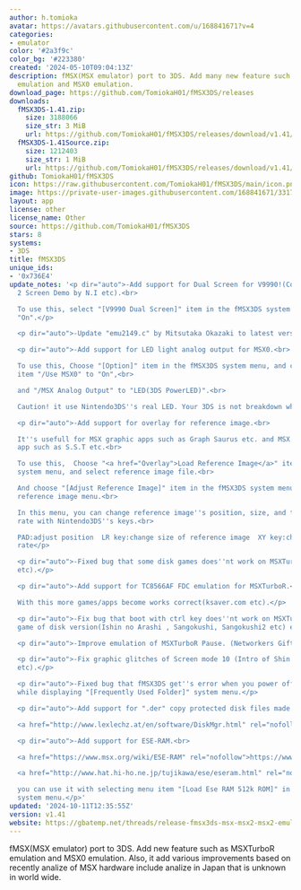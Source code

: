 ```yaml
---
author: h.tomioka
avatar: https://avatars.githubusercontent.com/u/168841671?v=4
categories:
- emulator
color: '#2a3f9c'
color_bg: '#223380'
created: '2024-05-10T09:04:13Z'
description: fMSX(MSX emulator) port to 3DS. Add many new feature such as MSXTurboR
  emulation and MSX0 emulation.
download_page: https://github.com/TomiokaH01/fMSX3DS/releases
downloads:
  fMSX3DS-1.41.zip:
    size: 3188066
    size_str: 3 MiB
    url: https://github.com/TomiokaH01/fMSX3DS/releases/download/v1.41/fMSX3DS-1.41.zip
  fMSX3DS-1.41Source.zip:
    size: 1212403
    size_str: 1 MiB
    url: https://github.com/TomiokaH01/fMSX3DS/releases/download/v1.41/fMSX3DS-1.41Source.zip
github: TomiokaH01/fMSX3DS
icon: https://raw.githubusercontent.com/TomiokaH01/fMSX3DS/main/icon.png
image: https://private-user-images.githubusercontent.com/168841671/331778903-f7ffcd0d-c1e9-4db4-a4ee-03b29ebc79b5.png?jwt=eyJhbGciOiJIUzI1NiIsInR5cCI6IkpXVCJ9.eyJpc3MiOiJnaXRodWIuY29tIiwiYXVkIjoicmF3LmdpdGh1YnVzZXJjb250ZW50LmNvbSIsImtleSI6ImtleTUiLCJleHAiOjE3MjM0MTcyNDAsIm5iZiI6MTcyMzQxNjk0MCwicGF0aCI6Ii8xNjg4NDE2NzEvMzMxNzc4OTAzLWY3ZmZjZDBkLWMxZTktNGRiNC1hNGVlLTAzYjI5ZWJjNzliNS5wbmc_WC1BbXotQWxnb3JpdGhtPUFXUzQtSE1BQy1TSEEyNTYmWC1BbXotQ3JlZGVudGlhbD1BS0lBVkNPRFlMU0E1M1BRSzRaQSUyRjIwMjQwODExJTJGdXMtZWFzdC0xJTJGczMlMkZhd3M0X3JlcXVlc3QmWC1BbXotRGF0ZT0yMDI0MDgxMVQyMjU1NDBaJlgtQW16LUV4cGlyZXM9MzAwJlgtQW16LVNpZ25hdHVyZT03ZjA3MjE1NGNhZTM1NmNjODQyOWI0NTU3ZGZmZjM4YzdiNzQyYzVlYTFjYjYwYzJjMzllZmIxZjIwZDlmN2M0JlgtQW16LVNpZ25lZEhlYWRlcnM9aG9zdCZhY3Rvcl9pZD0wJmtleV9pZD0wJnJlcG9faWQ9MCJ9.hTvWFkt8-Lo3mxlhW7mNxgO6H6uXSIf_B7dfbUojzEc
layout: app
license: other
license_name: Other
source: https://github.com/TomiokaH01/fMSX3DS
stars: 8
systems:
- 3DS
title: fMSX3DS
unique_ids:
- '0x736E4'
update_notes: '<p dir="auto">-Add support for Dual Screen for V9990!(Codename INTRUDER,
  2 Screen Demo by N.I etc).<br>

  To use this, select "[V9990 Dual Screen]" item in the fMSX3DS system menu, and select
  "On".</p>

  <p dir="auto">-Update "emu2149.c" by Mitsutaka Okazaki to latest version(v1.42).</p>

  <p dir="auto">-Add support for LED light analog output for MSX0.<br>

  To use this, Choose "[Option]" item in the fMSX3DS system menu, and change option
  item "/Use MSX0" to "On",<br>

  and "/MSX Analog Output" to "LED(3DS PowerLED)".<br>

  Caution! it use Nintendo3DS''s real LED. Your 3DS is not breakdown while LED blinking.</p>

  <p dir="auto">-Add support for overlay for reference image.<br>

  It''s usefull for MSX graphic apps such as Graph Saurus etc. and MSX sprite editor
  app such as S.S.T etc.<br>

  To use this,  Choose "<a href="Overlay">Load Reference Image</a>" item in the fMSX3DS
  system menu, and select reference image file.<br>

  And choose "[Adjust Reference Image]" item in the fMSX3DS system menu to enter adjust
  reference image menu.<br>

  In this menu, you can change reference image''s position, size, and transparent
  rate with Nintendo3DS''s keys.<br>

  PAD:adjust position  LR key:change size of reference image  XY key:change transparent
  rate</p>

  <p dir="auto">-Fixed bug that some disk games does''nt work on MSXTurboR(Breaker(JAST)
  etc).</p>

  <p dir="auto">-Add support for TC8566AF FDC emulation for MSXTurboR.<br>

  With this more games/apps become works correct(ksaver.com etc).</p>

  <p dir="auto">-Fix bug that boot with ctrl key does''nt work on MSXTurboR(Many KOEI
  game of disk version(Ishin no Arashi , Sangokushi, Sangokushi2 etc) etc).</p>

  <p dir="auto">-Improve emulation of MSXTurboR Pause. (Networkers Gift Disk etc).</p>

  <p dir="auto">-Fix graphic glitches of Screen mode 10 (Intro of Shin kugyoku den
  etc).</p>

  <p dir="auto">-Fixed bug that fMSX3DS get''s error when you power off Nintendo 3DS
  while displaying "[Frequently Used Folder]" system menu.</p>

  <p dir="auto">-Add support for ".der" copy protected disk files made by Disk-Manager.<br>

  <a href="http://www.lexlechz.at/en/software/DiskMgr.html" rel="nofollow">http://www.lexlechz.at/en/software/DiskMgr.html</a></p>

  <p dir="auto">-Add support for ESE-RAM.<br>

  <a href="https://www.msx.org/wiki/ESE-RAM" rel="nofollow">https://www.msx.org/wiki/ESE-RAM</a><br>

  <a href="http://www.hat.hi-ho.ne.jp/tujikawa/ese/eseram.html" rel="nofollow">http://www.hat.hi-ho.ne.jp/tujikawa/ese/eseram.html</a><br>

  you can use it with selecting menu item "[Load Ese RAM 512k ROM]" in the fMSX3DS''s
  system menu.</p>'
updated: '2024-10-11T12:35:55Z'
version: v1.41
website: https://gbatemp.net/threads/release-fmsx3ds-msx-msx2-msx2-emulator-with-new-feature-for-3ds.637072/
---
```

fMSX(MSX emulator) port to 3DS. Add new feature such as MSXTurboR emulation and MSX0 emulation.
Also, it add various improvements based on recently analize of MSX hardware
include analize in Japan that is unknown in world wide.